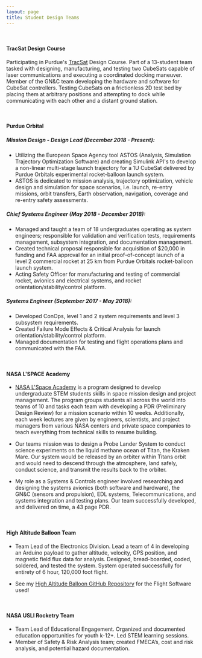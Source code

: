 ```yaml
---
layout: page
title: Student Design Teams
---
```

&nbsp;
#### TracSat Design Course

Participating in Purdue's [TracSat](https://engineering.purdue.edu/AAE/spotlights/2019/2019-0227TracSat) Design Course. Part of a 13-student team tasked with designing, manufacturing, and testing two CubeSats capable of laser communications and executing a coordinated docking maneuver. Member of the GN&C team developing the hardware and software for CubeSat controllers. Testing CubeSats on a frictionless 2D test bed by placing them at arbitrary positions and attempting to dock while communicating with each other and a distant ground station.

&nbsp;

#### Purdue Orbital

##### Mission Design - Design Lead (December 2018 - Present):
  * Utilizing the European Space Agency tool ASTOS (Analysis, Simulation Trajectory Optimization Software) and creating Simulink API's to develop a non-linear multi-stage launch trajectory for a 1U CubeSat delivered by Purdue Orbitals experimental rocket-balloon launch system.
  * ASTOS is dedicated to mission analysis, trajectory optimization, vehicle design and simulation for space scenarios, i.e. launch, re-entry missions, orbit transfers, Earth observation, navigation, coverage and re-entry safety assessments.

##### Chief Systems Engineer (May 2018 - December 2018):
  * Managed and taught a team of 18 undergraduates operating as system engineers; responsible for validation and verification tests, requirements management, subsystem integration, and documentation management.
  * Created technical proposal responsible for acquisition of $20,000 in funding and FAA approval for an initial proof-of-concept launch of a level 2 commercial rocket at 25 km from Purdue Orbitals rocket-balloon launch system.
  * Acting Safety Officer for manufacturing and testing of commercial rocket, avionics and electrical systems, and rocket orientation/stability/control platform.

##### Systems Engineer (September 2017 - May 2018):
  * Developed ConOps, level 1 and 2 system requirements and level 3 subsystem requirements.
  * Created Failure Mode Effects & Critical Analysis for launch orientation/stability/control platform.
  * Managed documentation for testing and flight operations plans and communicated with the FAA.

&nbsp;

#### NASA L'SPACE Academy

  * [NASA L'Space Academy](https://lspace.asu.edu/) is a program designed to develop undergraduate STEM students skills in space mission design and project management. The program groups students all across the world into teams of 10 and tasks each team with developing a PDR (Preliminary Design Review) for a mission scenario within 10 weeks. Additionally, each week lectures are given by engineers, scientists, and project managers from various NASA centers and private space companies to teach everything from technical skills to resume building.

  * Our teams mission was to design a Probe Lander System to conduct science experiments on the liquid methane ocean of Titan, the Kraken Mare. Our system would be released by an orbiter within Titans orbit and would need to descend through the atmosphere, land safely, conduct science, and transmit the results back to the orbiter. 
  
  * My role as a Systems & Controls engineer involved researching and designing the systems avionics (both software and hardware), the GN&C (sensors and propulsion), EDL systems, Telecommunications, and systems integration and testing plans. Our team successfully developed, and delivered on time, a 43 page PDR.

&nbsp;

#### High Altitude Balloon Team

  * Team Lead of the Electronics Division. Lead a team of 4 in developing an Arduino payload to gather altitude, velocity, GPS position, and magnetic field flux data for analysis. Designed, bread-boarded, coded, soldered, and tested the system. System operated successfully for entirety of 6 hour, 120,000 foot flight.
  
  * See my [High Altitude Balloon GitHub Repository](https://github.com/Josh-Fitch/High-Altitude-Balloon) for the Flight Software used!

&nbsp;

#### NASA USLI Rocketry Team

  * Team Lead of Educational Engagement. Organized and documented education opportunities for youth k-12+. Led STEM learning sessions.
  * Member of Safety & Risk Analysis team; created FMECA’s, cost and risk analysis, and potential hazard documentation.

